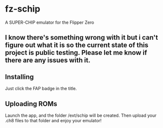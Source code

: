 # fz-schip
A SUPER-CHIP emulator for the Flipper Zero

## I know there's something wrong with it but i can't figure out what it is so the current state of this project is public testing. Please let me know if there are any issues with it.

## Installing
Just click the FAP badge in the title.

## Uploading ROMs
Launch the app, and the folder /ext/schip will be created. Then upload your .ch8 files to that folder and enjoy your emulator!
